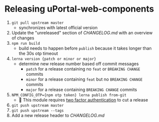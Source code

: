# Releasing uPortal-web-components

1. `git pull upstream master`
   - synchronizes with latest official version
2. Update the "unreleased" section of _CHANGELOG.md_ with an overview of changes
3. `npm run build`
   - build needs to happen before `publish` because it takes longer than the 30s otp timeout
4. `lerna version {patch or minor or major}`
   - determine new release number based off commit messages
     - `patch` for a release containing no `feat` or `BREAKING CHANGE` commits
     - `minor` for a release containing `feat` but no `BREAKING CHANGE` commits
     - `major` for a release containing `BREAKING CHANGE` commits
5. `NPM_CONFIG_OTP={npm otp token} lerna publish from-git`
   - :notebook: This module requires [two factor authentication][] to cut a release
6. `git push upstream master`
7. `git push upstream --tags`
8. Add a new release header to _CHANGELOG.md_

[two factor authentication]: https://docs.npmjs.com/getting-started/using-two-factor-authentication
